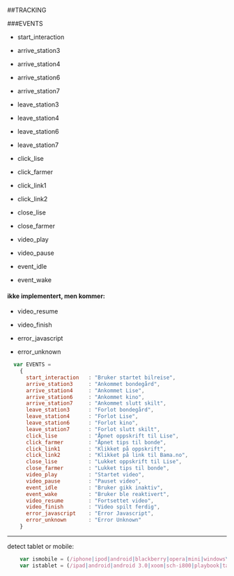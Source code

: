 ##TRACKING







###EVENTS 

* start_interaction 

* arrive_station3 
* arrive_station4 
* arrive_station6 
* arrive_station7 

* leave_station3 
* leave_station4 
* leave_station6 
* leave_station7 

* click_lise 
* click_farmer 
* click_link1 
* click_link2 

* close_lise 
* close_farmer 

* video_play 
* video_pause 

* event_idle 
* event_wake 



#### ikke implementert, men kommer:

* video_resume 
* video_finish 

* error_javascript 
* error_unknown 



```javascript
  var EVENTS = 
    {
      start_interaction   : "Bruker startet bilreise",
      arrive_station3     : "Ankommet bondegård",
      arrive_station4     : "Ankommet Lise",
      arrive_station6     : "Ankommet kino",
      arrive_station7     : "Ankommet slutt skilt",
      leave_station3      : "Forlot bondegård",
      leave_station4      : "Forlot Lise",
      leave_station6      : "Forlot kino",
      leave_station7      : "Forlot slutt skilt",
      click_lise          : "Åpnet oppskrift til Lise",
      click_farmer        : "Åpnet tips til bonde",
      click_link1         : "Klikket på oppskrift",
      click_link2         : "Klikket på link til Bama.no",
      close_lise          : "Lukket oppskrift til Lise",
      close_farmer        : "Lukket tips til bonde",
      video_play          : "Startet video",
      video_pause         : "Pauset video",
      event_idle          : "Bruker gikk inaktiv",
      event_wake          : "Bruker ble reaktivert",
      video_resume        : "Fortsettet video",
      video_finish        : "Video spilt ferdig",
      error_javascript    : "Error Javascript",
      error_unknown       : "Error Unknown"
    }
```
-----

detect tablet or mobile:
```javascript
    var ismobile = (/iphone|ipod|android|blackberry|opera|mini|windows\sce|palm|smartphone|iemobile/i.test(navigator.userAgent.toLowerCase()));
    var istablet = (/ipad|android|android 3.0|xoom|sch-i800|playbook|tablet|kindle/i.test(navigator.userAgent.toLowerCase()));
```

